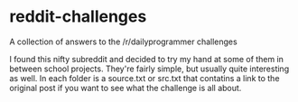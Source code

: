 # reddit-challenges
A collection of answers to the /r/dailyprogrammer challenges

I found this nifty subreddit and decided to try my hand at some of them in between school projects.  They're fairly simple, but usually quite interesting as well.  In each folder is a source.txt or src.txt that contatins a link to the original post if you want to see what the challenge is all about.
